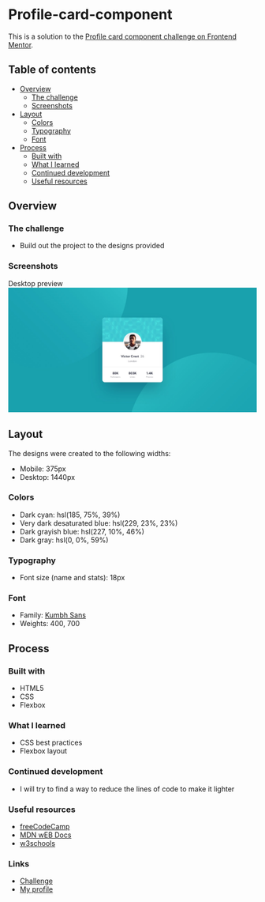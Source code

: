 # Profile-card-component

This is a solution to the [Profile card component challenge on Frontend Mentor](https://www.frontendmentor.io/challenges/profile-card-component-cfArpWshJ).

## Table of contents

- [Overview](#overview)
  - [The challenge](#rge-challenge)
  - [Screenshots](#screenshots)
- [Layout](#layout)
  - [Colors](#colors)
  - [Typography](#typography)
  - [Font](#font)
- [Process](#process)
  - [Built with](#built-with)
  - [What I learned](#what-i-learned)
  - [Continued development](#continued-development)
  - [Useful resources](#useful-resources)

## Overview

### The challenge

- Build out the project to the designs provided

### Screenshots

Desktop preview
![Desktop](./images/desktop-design.jpg)

## Layout

The designs were created to the following widths:

- Mobile: 375px
- Desktop: 1440px

### Colors

- Dark cyan: hsl(185, 75%, 39%)
- Very dark desaturated blue: hsl(229, 23%, 23%)
- Dark grayish blue: hsl(227, 10%, 46%)
- Dark gray: hsl(0, 0%, 59%)

### Typography

- Font size (name and stats): 18px

### Font

- Family: [Kumbh Sans](https://fonts.google.com/specimen/Kumbh+Sans)
- Weights: 400, 700

## Process

### Built with

- HTML5
- CSS
- Flexbox

### What I learned

- CSS best practices
- Flexbox layout

### Continued development

- I will try to find a way to reduce the lines of code to make it lighter

### Useful resources

- [freeCodeCamp](https://www.freecodecamp.org)
- [MDN wEB Docs](https://developer.mozilla.org)
- [w3schools](https://www.w3schools.com/)

### Links

- [Challenge](https://www.frontendmentor.io/challenges/profile-card-component-cfArpWshJ)
- [My profile](https://www.frontendmentor.io/profile/JoelBuenrostro)
